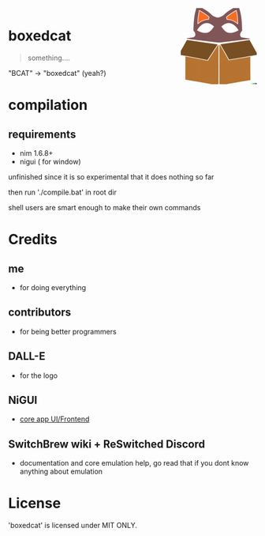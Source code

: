 <img src=".img/logo__15.png" align="right">

# boxedcat

> something....

 "BCAT" -> "boxedcat" (yeah?)

 # compilation
 
 ## requirements
  - nim 1.6.8+
  - nigui ( for window)
  
  unfinished since it is so experimental that it does nothing so far
  
  then run './compile.bat' in root dir
  
  shell users are smart enough to make their own commands

# Credits
## me
- for doing everything
## contributors
- for being better programmers
## DALL-E
- for the logo
## NiGUI
- [core app UI/Frontend](https://github.com/simonkrauter/NiGui)
## SwitchBrew wiki + ReSwitched Discord
- documentation and core emulation help, go read that if you dont know anything about emulation

# License

'boxedcat' is licensed under MIT ONLY.